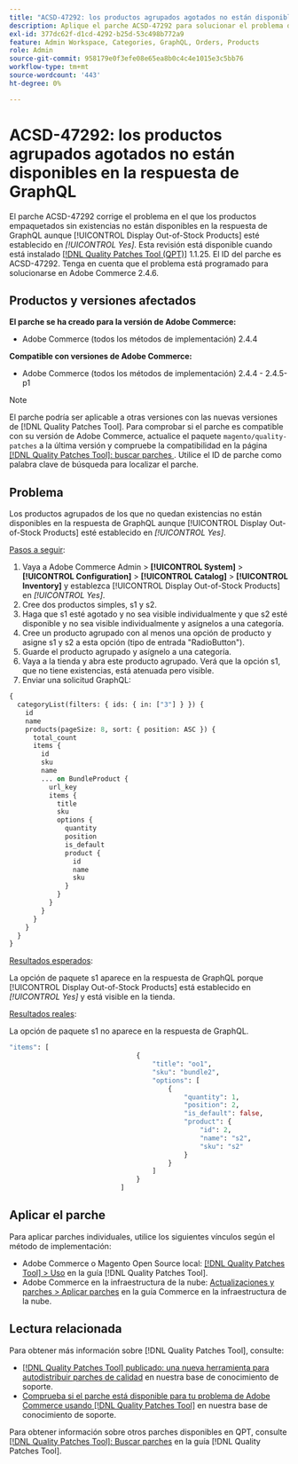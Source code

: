 ```yaml
---
title: "ACSD-47292: los productos agrupados agotados no están disponibles en la respuesta de GraphQL"
description: Aplique el parche ACSD-47292 para solucionar el problema de Adobe Commerce en el que los productos agrupados sin existencias no están disponibles en la respuesta de GraphQL aunque "mostrar productos sin existencias" esté establecido en Sí.
exl-id: 377dc62f-d1cd-4292-b25d-53c498b772a9
feature: Admin Workspace, Categories, GraphQL, Orders, Products
role: Admin
source-git-commit: 958179e0f3efe08e65ea8b0c4c4e1015e3c5bb76
workflow-type: tm+mt
source-wordcount: '443'
ht-degree: 0%

---
```


# ACSD-47292: los productos agrupados agotados no están disponibles en la respuesta de GraphQL

El parche ACSD-47292 corrige el problema en el que los productos empaquetados sin existencias no están disponibles en la respuesta de GraphQL aunque [!UICONTROL Display Out-of-Stock Products] esté establecido en *[!UICONTROL Yes]*. Esta revisión está disponible cuando está instalado [[!DNL Quality Patches Tool (QPT)]](/help/announcements/adobe-commerce-announcements/magento-quality-patches-released-new-tool-to-self-serve-quality-patches.md) 1.1.25. El ID del parche es ACSD-47292. Tenga en cuenta que el problema está programado para solucionarse en Adobe Commerce 2.4.6.

## Productos y versiones afectados

**El parche se ha creado para la versión de Adobe Commerce:**

* Adobe Commerce (todos los métodos de implementación) 2.4.4

**Compatible con versiones de Adobe Commerce:**

* Adobe Commerce (todos los métodos de implementación) 2.4.4 - 2.4.5-p1

>[!NOTE]
>
>El parche podría ser aplicable a otras versiones con las nuevas versiones de [!DNL Quality Patches Tool]. Para comprobar si el parche es compatible con su versión de Adobe Commerce, actualice el paquete `magento/quality-patches` a la última versión y compruebe la compatibilidad en la página [[!DNL Quality Patches Tool]: buscar parches ](https://experienceleague.adobe.com/tools/commerce-quality-patches/index.html). Utilice el ID de parche como palabra clave de búsqueda para localizar el parche.

## Problema

Los productos agrupados de los que no quedan existencias no están disponibles en la respuesta de GraphQL aunque [!UICONTROL Display Out-of-Stock Products] esté establecido en *[!UICONTROL Yes]*.

<u>Pasos a seguir</u>:

1. Vaya a Adobe Commerce Admin > **[!UICONTROL System]** > **[!UICONTROL Configuration]** > **[!UICONTROL Catalog]** > **[!UICONTROL Inventory]** y establezca [!UICONTROL Display Out-of-Stock Products] en *[!UICONTROL Yes]*.
1. Cree dos productos simples, s1 y s2.
1. Haga que s1 esté agotado y no sea visible individualmente y que s2 esté disponible y no sea visible individualmente y asígnelos a una categoría.
1. Cree un producto agrupado con al menos una opción de producto y asigne s1 y s2 a esta opción (tipo de entrada &quot;RadioButton&quot;).
1. Guarde el producto agrupado y asígnelo a una categoría.
1. Vaya a la tienda y abra este producto agrupado. Verá que la opción s1, que no tiene existencias, está atenuada pero visible.
1. Enviar una solicitud GraphQL:

```GraphQL
{
  categoryList(filters: { ids: { in: ["3"] } }) {
    id
    name
    products(pageSize: 8, sort: { position: ASC }) {
      total_count
      items {
        id
        sku
        name
        ... on BundleProduct {
          url_key
          items {
            title
            sku
            options {
              quantity
              position
              is_default
              product {
                id
                name
                sku
              }
            }
          }
        }
      }
    }
  }
}
```

<u>Resultados esperados</u>:

La opción de paquete s1 aparece en la respuesta de GraphQL porque [!UICONTROL Display Out-of-Stock Products] está establecido en *[!UICONTROL Yes]* y está visible en la tienda.

<u>Resultados reales</u>:

La opción de paquete s1 no aparece en la respuesta de GraphQL.

```GraphQL
"items": [
                                {
                                    "title": "oo1",
                                    "sku": "bundle2",
                                    "options": [
                                        {
                                            "quantity": 1,
                                            "position": 2,
                                            "is_default": false,
                                            "product": {
                                                "id": 2,
                                                "name": "s2",
                                                "sku": "s2"
                                            }
                                        }
                                    ]
                                }
                            ]
```

## Aplicar el parche

Para aplicar parches individuales, utilice los siguientes vínculos según el método de implementación:

* Adobe Commerce o Magento Open Source local: [[!DNL Quality Patches Tool] > Uso](https://experienceleague.adobe.com/docs/commerce-operations/tools/quality-patches-tool/usage.html) en la guía [!DNL Quality Patches Tool].
* Adobe Commerce en la infraestructura de la nube: [Actualizaciones y parches > Aplicar parches](https://experienceleague.adobe.com/docs/commerce-cloud-service/user-guide/develop/upgrade/apply-patches.html) en la guía Commerce en la infraestructura de la nube.

## Lectura relacionada

Para obtener más información sobre [!DNL Quality Patches Tool], consulte:

* [[!DNL Quality Patches Tool] publicado: una nueva herramienta para autodistribuir parches de calidad](/help/announcements/adobe-commerce-announcements/magento-quality-patches-released-new-tool-to-self-serve-quality-patches.md) en nuestra base de conocimiento de soporte.
* [Comprueba si el parche está disponible para tu problema de Adobe Commerce usando [!DNL Quality Patches Tool]](/help/support-tools/patches-available-in-qpt-tool/check-patch-for-magento-issue-with-magento-quality-patches.md) en nuestra base de conocimiento de soporte.

Para obtener información sobre otros parches disponibles en QPT, consulte [[!DNL Quality Patches Tool]: Buscar parches](https://experienceleague.adobe.com/tools/commerce-quality-patches/index.html) en la guía [!DNL Quality Patches Tool].
